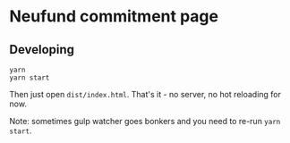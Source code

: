 # Neufund commitment page

## Developing

```
yarn 
yarn start
```
 Then just open `dist/index.html`. That's it - no server, no hot reloading for now.
 
 Note: sometimes gulp watcher goes bonkers and you need to re-run `yarn start`.